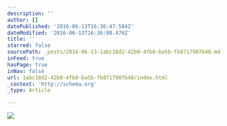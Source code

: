 ```yaml
---
description: ''
author: []
datePublished: '2016-06-13T16:36:47.584Z'
dateModified: '2016-06-13T16:36:08.476Z'
title: ''
starred: false
sourcePath: _posts/2016-06-13-1abc18d2-42b0-4fb0-ba5b-fb8717907b48.md
inFeed: true
hasPage: true
inNav: false
url: 1abc18d2-42b0-4fb0-ba5b-fb8717907b48/index.html
_context: 'http://schema.org'
_type: Article

---
```

![](https://the-grid-user-content.s3-us-west-2.amazonaws.com/102b0eae-07a3-44e6-90e2-fa7fbe70fdfb.jpg)